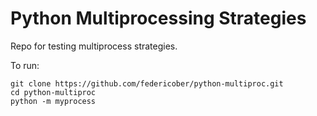# Python Multiprocessing Strategies

Repo for testing multiprocess strategies.

To run:

```
git clone https://github.com/federicober/python-multiproc.git
cd python-multiproc
python -m myprocess
```
